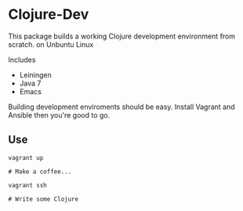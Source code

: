 # Clojure-Dev

This package builds a working Clojure development environment from scratch. on Unbuntu Linux

Includes

+ Leiningen
+ Java 7
+ Emacs

Building development enviroments should be easy. Install Vagrant and Ansible then you're good to go.

## Use

```
vagrant up

# Make a coffee...

vagrant ssh

# Write some Clojure
```
